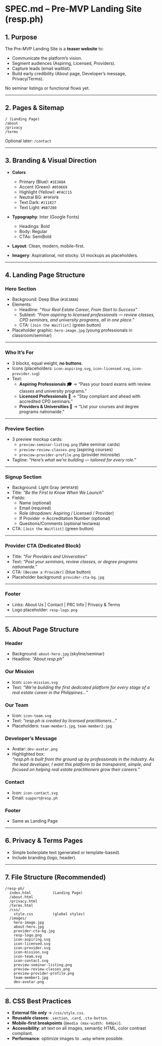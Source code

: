 # SPEC.md – Pre-MVP Landing Site (resp.ph)

## 1. Purpose
The Pre-MVP Landing Site is a **teaser website** to:
- Communicate the platform’s vision.  
- Segment audiences (Aspiring, Licensed, Providers).  
- Capture leads (email waitlist).  
- Build early credibility (About page, Developer’s message, Privacy/Terms).  

No seminar listings or functional flows yet.  

---

## 2. Pages & Sitemap
```
/ (Landing Page)
/about
/privacy
/terms
```
Optional later: `/contact`

---

## 3. Branding & Visual Direction
- **Colors**  
  - Primary (Blue): `#1E3A8A`  
  - Accent (Green): `#059669`  
  - Highlight (Yellow): `#FACC15`  
  - Neutral BG: `#F9FAFB`  
  - Text Dark: `#111827`  
  - Text Light: `#6B7280`  

- **Typography**: Inter (Google Fonts)  
  - Headings: Bold  
  - Body: Regular  
  - CTAs: SemiBold  

- **Layout**: Clean, modern, mobile-first.  
- **Imagery**: Aspirational, not stocky. UI mockups as placeholders.  

---

## 4. Landing Page Structure

### Hero Section
- Background: Deep Blue (`#1E3A8A`)  
- Elements:  
  - Headline: *“Your Real Estate Career, From Start to Success”*  
  - Subtext: *“From aspiring to licensed professionals — review classes, CPD seminars, and university programs, all in one place.”*  
  - CTA: `[Join the Waitlist]` (green button)  
- Placeholder graphic: `hero-image.jpg` (young professionals in classroom/seminar)  

---

### Who It’s For
- 3 blocks, equal weight, **no buttons**.  
- Icons (placeholders: `icon-aspiring.svg`, `icon-licensed.svg`, `icon-provider.svg`)  
- Text:  
  - **Aspiring Professionals 🎓** → “Pass your board exams with review classes and university programs.”  
  - **Licensed Professionals 📜** → “Stay compliant and ahead with accredited CPD seminars.”  
  - **Providers & Universities 🏫** → “List your courses and degree programs nationwide.”  

---

### Preview Section
- 3 preview mockup cards:  
  - `preview-seminar-listing.png` (fake seminar cards)  
  - `preview-review-classes.png` (aspiring courses)  
  - `preview-provider-profile.png` (provider microsite)  
- Tagline: *“Here’s what we’re building — tailored for every role.”*  

---

### Signup Section
- Background: Light Gray (`#F9FAFB`)  
- Title: *“Be the First to Know When We Launch”*  
- Fields:  
  - Name (optional)  
  - Email (required)  
  - Role (dropdown: Aspiring / Licensed / Provider)  
  - If Provider → Accreditation Number (optional)  
  - Questions/Comments (optional textarea)  
- CTA: `[Join the Waitlist]` (green button)  

---

### Provider CTA (Dedicated Block)
- Title: *“For Providers and Universities”*  
- Text: *“Post your seminars, review classes, or degree programs nationwide.”*  
- CTA: `[Become a Provider]` (blue button)  
- Placeholder background: `provider-cta-bg.jpg`  

---

### Footer
- Links: About Us | Contact | PRC Info | Privacy & Terms  
- Logo placeholder: `resp-logo.png`  

---

## 5. About Page Structure

### Header
- Background: `about-hero.jpg` (skyline/seminar)  
- Headline: *“About resp.ph”*  

### Our Mission
- Icon: `icon-mission.svg`  
- Text: *“We’re building the first dedicated platform for every stage of a real estate career in the Philippines...”*  

### Our Team
- Icon: `icon-team.svg`  
- Text: *“resp.ph is created by licensed practitioners...”*  
- Placeholders: `team-member1.jpg`, `team-member2.jpg`  

### Developer’s Message
- Avatar: `dev-avatar.png`  
- Highlighted box:  
  *“resp.ph is built from the ground up by professionals in the industry. As the lead developer, I want this platform to be transparent, simple, and focused on helping real estate practitioners grow their careers.”*  

### Contact
- Icon: `icon-contact.svg`  
- Email: `support@resp.ph`  

### Footer
- Same as Landing Page  

---

## 6. Privacy & Terms Pages
- Simple boilerplate text (generated or template-based).  
- Include branding (logo, header).  

---

## 7. File Structure (Recommended)
```
/resp-ph/
  index.html          (Landing Page)
  /about.html
  /privacy.html
  /terms.html
  /css/
    style.css         (global styles)
  /images/
    hero-image.jpg
    about-hero.jpg
    provider-cta-bg.jpg
    resp-logo.png
    icon-aspiring.svg
    icon-licensed.svg
    icon-provider.svg
    icon-mission.svg
    icon-team.svg
    icon-contact.svg
    preview-seminar-listing.png
    preview-review-classes.png
    preview-provider-profile.png
    team-member1.jpg
    dev-avatar.png
```

---

## 8. CSS Best Practices
- **External file only** → `/css/style.css`.  
- **Reusable classes**: `.section`, `.card`, `.cta-button`.  
- **Mobile-first breakpoints** (`@media (max-width: 640px)`).  
- **Accessibility**: alt text on all images, semantic HTML, color contrast compliant.  
- **Performance**: optimize images to `.webp` where possible.  
